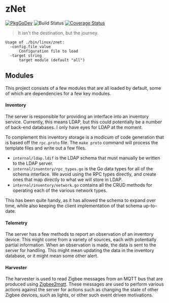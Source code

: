 # zNet

[![PkgGoDev](https://pkg.go.dev/badge/github.com/xaque208/znet)](https://pkg.go.dev/github.com/xaque208/znet)
![Build Status](https://github.com/xaque208/znet/workflows/Compiling/badge.svg)
[![Coverage Status](https://coveralls.io/repos/github/xaque208/znet/badge.svg)](https://coveralls.io/github/xaque208/znet)

> It isn't the destination, but the journey.

    Usage of ./bin/linux/znet:
      -config.file value
          Configuration file to load
      -target string
          target module (default "all")

## Modules

This project consists of a few modules that are all loaded by default, some of
which are dependencies for a few key modules.

#### Inventory

The server is responsible for providing an interface into an inventory service.
Currently, this means LDAP, but this could potentially be a number of back-end
databases. I only have eyes for LDAP at the moment.

To complement this inventory storage is a modicum of code generation that is
based off the `rpc.proto` file. The `make proto` command will process the
template files and write out a few files.

- `internal/ldap.ldif` is the LDAP schema that must manually be written to the
  LDAP server.
- `internal/inventory/rpc_types.go` is the Go data types for all of the schema
  interface. We avoid using the RPC types directly, and create ones that map
  directly to what we will store in LDAP.
- `internal/inventory/network.go` contains all the CRUD methods for operating
  each of the various network types.

This has been quite handy, as it has allowed the schema to expand over time,
while also keeping the client implementation of that schema up-to-date.

#### Telemetry

The server has a few methods to report an observation of an inventory device.
This might come from a variety of sources, each with potentially partial
information. When an observation is made, the data is sent to the server for
handling. This might mean updating the data in the inventory database, or it
might mean some other alert.

#### Harvester

The harvester is used to read Zigbee messages from an MQTT bus that are
produced using [Zigbee2mqtt][z2m]. These messages are used to perform various
actions against the server for actions such as changing the state of other
Zigbee devices, such as lights, or other such event driven motivations.

[z2m]: https://www.zigbee2mqtt.io/
